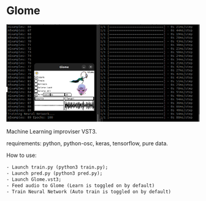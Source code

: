 # Glome

![Glome](Glome.png)

Machine Learning improviser VST3.

requirements: python, python-osc, keras, tensorflow, pure data.

How to use:

    - Launch train.py (python3 train.py);
    - Launch pred.py (python3 pred.py);
    - Launch Glome.vst3;
    - Feed audio to Glome (Learn is toggled on by default)
    - Train Neural Network (Auto train is toggled on by default)
